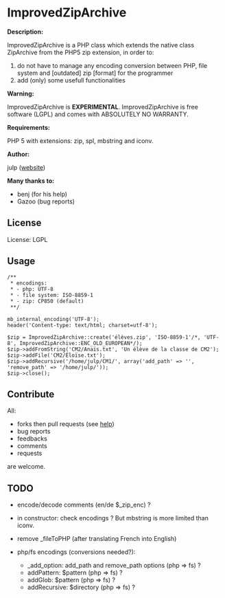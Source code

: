 # ImprovedZipArchive #

**Description:**

ImprovedZipArchive is a PHP class which extends the native class ZipArchive from the PHP5 zip extension, in order to:

1. do not have to manage any encoding conversion between PHP, file system and [outdated] zip [format] for the programmer
2. add (only) some usefull functionalities


**Warning:**

ImprovedZipArchive is **EXPERIMENTAL**. ImprovedZipArchive is free software (LGPL) and comes with ABSOLUTELY NO WARRANTY.


**Requirements:**

PHP 5 with extensions: zip, spl, mbstring and iconv.


**Author:**

julp ([website](http://julp.developpez.com/))


**Many thanks to:**

* benj (for his help)
* Gazoo (bug reports)

## License ##

License: LGPL

## Usage ##

    /**
     * encodings:
     * - php: UTF-8
     * - file system: ISO-8859-1
     * - zip: CP850 (default)
     **/

    mb_internal_encoding('UTF-8');
    header('Content-type: text/html; charset=utf-8');

    $zip = ImprovedZipArchive::create('élèves.zip', 'ISO-8859-1'/*, 'UTF-8', ImprovedZipArchive::ENC_OLD_EUROPEAN*/);
    $zip->addFromString('CM2/Anaïs.txt', 'Un élève de la classe de CM2');
    $zip->addFile('CM2/Éloïse.txt');
    $zip->addRecursive('/home/julp/CM1/', array('add_path' => '', 'remove_path' => '/home/julp/'));
    $zip->close();

## Contribute ##

All:

* forks then pull requests (see [help](http://help.github.com/forking/))
* bug reports
* feedbacks
* comments
* requests

are welcome.

## TODO ##

* encode/decode comments (en/de $_zip_enc) ?
* in constructor: check encodings ? But mbstring is more limited than iconv.
* remove _fileToPHP (after translating French into English)
* php/fs encodings (conversions needed?):

    - _add_option: add_path and remove_path options (php => fs) ?
    - addPattern: $pattern (php => fs) ?
    - addGlob:  $pattern (php => fs) ?
    - addRecursive: $directory (php => fs) ?
